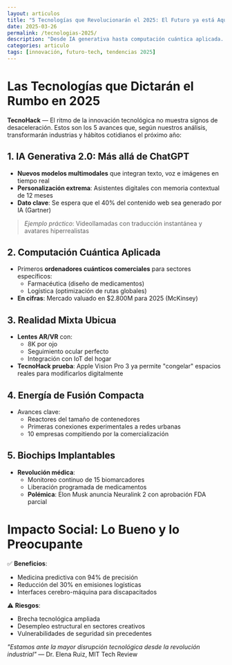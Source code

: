 ```yaml
---
layout: articulos  
title: "5 Tecnologías que Revolucionarán el 2025: El Futuro ya está Aquí"  
date: 2025-03-26  
permalink: /tecnologias-2025/  
description: "Desde IA generativa hasta computación cuántica aplicada. En TecnoHack te revelamos las innovaciones tecnológicas que definirán el próximo año y cambiarán tu vida."  
categories: articulo
tags: [innovación, futuro-tech, tendencias 2025]  
---  
```


# Las Tecnologías que Dictarán el Rumbo en 2025  

**TecnoHack** — El ritmo de la innovación tecnológica no muestra signos de desaceleración. Estos son los 5 avances que, según nuestros análisis, transformarán industrias y hábitos cotidianos el próximo año:  

## 1. **IA Generativa 2.0: Más allá de ChatGPT**  
- **Nuevos modelos multimodales** que integran texto, voz e imágenes en tiempo real  
- **Personalización extrema**: Asistentes digitales con memoria contextual de 12 meses  
- **Dato clave**: Se espera que el 40% del contenido web sea generado por IA (Gartner)  

> *Ejemplo práctico*: Videollamadas con traducción instantánea y avatares hiperrealistas  

## 2. **Computación Cuántica Aplicada**  
- Primeros **ordenadores cuánticos comerciales** para sectores específicos:  
  - Farmacéutica (diseño de medicamentos)  
  - Logística (optimización de rutas globales)  
- **En cifras**: Mercado valuado en $2.800M para 2025 (McKinsey)  

## 3. **Realidad Mixta Ubicua**  
- **Lentes AR/VR** con:  
  - 8K por ojo  
  - Seguimiento ocular perfecto  
  - Integración con IoT del hogar  
- **TecnoHack prueba**: Apple Vision Pro 3 ya permite "congelar" espacios reales para modificarlos digitalmente  

## 4. **Energía de Fusión Compacta**  
- Avances clave:  
  - Reactores del tamaño de contenedores  
  - Primeras conexiones experimentales a redes urbanas  
  - 10 empresas compitiendo por la comercialización  

## 5. **Biochips Implantables**  
- **Revolución médica**:  
  - Monitoreo continuo de 15 biomarcadores  
  - Liberación programada de medicamentos  
  - **Polémica**: Elon Musk anuncia Neuralink 2 con aprobación FDA parcial  

# Impacto Social: Lo Bueno y lo Preocupante  

✅ **Beneficios**:  
- Medicina predictiva con 94% de precisión  
- Reducción del 30% en emisiones logísticas  
- Interfaces cerebro-máquina para discapacitados  

⚠️ **Riesgos**:  
- Brecha tecnológica ampliada  
- Desempleo estructural en sectores creativos  
- Vulnerabilidades de seguridad sin precedentes  

*"Estamos ante la mayor disrupción tecnológica desde la revolución industrial"* — Dr. Elena Ruiz, MIT Tech Review  